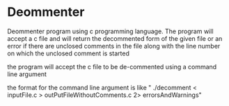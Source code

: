 # Deommenter
Deommenter  program using c programming language. The program will accept a c file and will return the decommented form of the given file or an error if there are unclosed comments in the file along with the line number on which the unclosed comment is started

the program will accept the c file to be de-commented using a command line argument

the format for the command line argument is like " ./decomment < inputFile.c > outPutFileWithoutComments.c 2> errorsAndWarnings"
